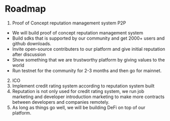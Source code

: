 # Roadmap

1. Proof of Concept reputation management system P2P
 - We will build proof of concept reputation management system
 - Build sdks that is supported by our community and get 2000+ users and github downloads.
 - Invite open-source contributers to our platform and give initial reputation after discussion
 - Show something that we are trustworthy platform by giving values to the world
 - Run testnet for the community for 2-3 months and then go for mainnet.
2. ICO
3. Implement credit rating system according to reputation system built
4. Reputation is not only used for credit rating system, we run job marketing and developer introduction marketing to make more contracts between developers and companies remotely.
5. As long as things go well, we will be building DeFi on top of our platform.